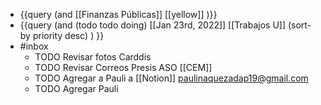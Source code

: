 - {{query (and [[Finanzas Públicas]] [[yellow]] )}}
- {{query   (and (todo todo doing) [[Jan 23rd, 2022]] [[Trabajos U]]  (sort-by priority desc) )   }}
- #inbox
	- TODO Revisar fotos Carddis
	- TODO Revisar Correos Presis ASO [[CEM]]
	- TODO Agregar a  Pauli a [[Notion]]  paulinaquezadap19@gmail.com
	- TODO Agregar Pauli